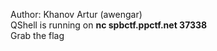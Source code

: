 Author: Khanov Artur (awengar)<br>
QShell is running on
**nc spbctf.ppctf.net 37338**<br>
Grab the flag